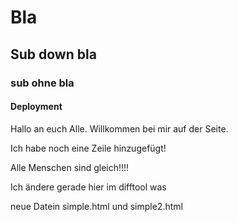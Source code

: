 # Bla

## Sub down bla

### sub ohne bla

#### Deployment

Hallo an euch Alle. Willkommen bei mir auf der Seite.

Ich habe noch eine Zeile hinzugefügt!

Alle Menschen sind gleich!!!!

Ich ändere gerade hier im difftool was

neue Datein simple.html und simple2.html

